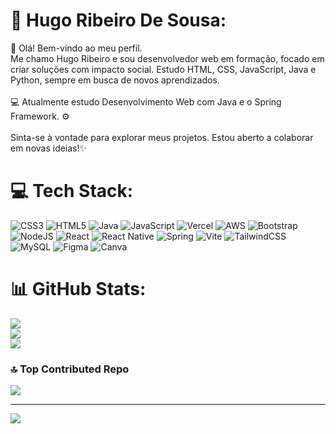 # 💫 Hugo Ribeiro De Sousa:

👋 Olá! Bem-vindo ao meu perfil.<br>Me chamo Hugo Ribeiro e sou desenvolvedor web em formação, focado em criar soluções com impacto social. Estudo HTML, CSS, JavaScript, Java e Python, sempre em busca de novos aprendizados.<br><br>💻 Atualmente estudo Desenvolvimento Web com Java e o Spring Framework. ⚙️<br><br>Sinta-se à vontade para explorar meus projetos. Estou aberto a colaborar em novas ideias!✨


# 💻 Tech Stack:
![CSS3](https://img.shields.io/badge/css3-%231572B6.svg?style=flat-square&logo=css3&logoColor=white) ![HTML5](https://img.shields.io/badge/html5-%23E34F26.svg?style=flat-square&logo=html5&logoColor=white) ![Java](https://img.shields.io/badge/java-%23ED8B00.svg?style=flat-square&logo=openjdk&logoColor=white) ![JavaScript](https://img.shields.io/badge/javascript-%23323330.svg?style=flat-square&logo=javascript&logoColor=%23F7DF1E) ![Vercel](https://img.shields.io/badge/vercel-%23000000.svg?style=flat-square&logo=vercel&logoColor=white) ![AWS](https://img.shields.io/badge/AWS-%23FF9900.svg?style=flat-square&logo=amazon-aws&logoColor=white) ![Bootstrap](https://img.shields.io/badge/bootstrap-%238511FA.svg?style=flat-square&logo=bootstrap&logoColor=white) ![NodeJS](https://img.shields.io/badge/node.js-6DA55F?style=flat-square&logo=node.js&logoColor=white) ![React](https://img.shields.io/badge/react-%2320232a.svg?style=flat-square&logo=react&logoColor=%2361DAFB) ![React Native](https://img.shields.io/badge/react_native-%2320232a.svg?style=flat-square&logo=react&logoColor=%2361DAFB) ![Spring](https://img.shields.io/badge/spring-%236DB33F.svg?style=flat-square&logo=spring&logoColor=white) ![Vite](https://img.shields.io/badge/vite-%23646CFF.svg?style=flat-square&logo=vite&logoColor=white) ![TailwindCSS](https://img.shields.io/badge/tailwindcss-%2338B2AC.svg?style=flat-square&logo=tailwind-css&logoColor=white) ![MySQL](https://img.shields.io/badge/mysql-4479A1.svg?style=flat-square&logo=mysql&logoColor=white) ![Figma](https://img.shields.io/badge/figma-%23F24E1E.svg?style=flat-square&logo=figma&logoColor=white) ![Canva](https://img.shields.io/badge/Canva-%2300C4CC.svg?style=flat-square&logo=Canva&logoColor=white)
# 📊 GitHub Stats:
![](https://github-readme-stats.vercel.app/api?username=hugoribeirodev&theme=rose_pine&hide_border=false&include_all_commits=false&count_private=false)<br/>
![](https://github-readme-streak-stats.herokuapp.com/?user=hugoribeirodev&theme=rose_pine&hide_border=false)<br/>
![](https://github-readme-stats.vercel.app/api/top-langs/?username=hugoribeirodev&theme=rose_pine&hide_border=false&include_all_commits=false&count_private=false&layout=compact)

### 🔝 Top Contributed Repo
![](https://github-contributor-stats.vercel.app/api?username=hugoribeirodev&limit=5&theme=rose_pine&combine_all_yearly_contributions=true)

---
[![](https://visitcount.itsvg.in/api?id=hugoribeirodev&icon=0&color=9)](https://visitcount.itsvg.in)

<!-- Proudly created with GPRM ( https://gprm.itsvg.in ) -->
